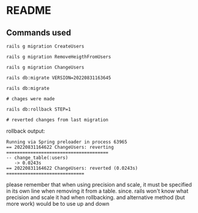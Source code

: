 # README

## Commands used

```
rails g migration CreateUsers

rails g migration RemoveHeigthFromUsers

rails g migration ChangeUsers

rails db:migrate VERSION=20220831163645

rails db:migrate

# chages were made

rails db:rollback STEP=1

# reverted changes from last migration
```

rollback output:

```
Running via Spring preloader in process 63965
== 20220831164622 ChangeUsers: reverting ======================================
-- change_table(:users)
   -> 0.0243s
== 20220831164622 ChangeUsers: reverted (0.0243s) =============================
```

please remember that when using precision and scale, it must be specified in its own line when removing it from a table.
since. rails won't know what precision and scale it had when rollbacking.
and alternative method (but more work) would be to use up and down
